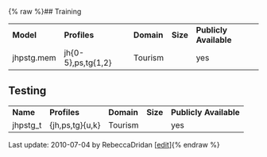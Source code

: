 {% raw %}## Training

|            |                    |            |          |                        |
|------------|--------------------|------------|----------|------------------------|
| **Model**  | **Profiles**       | **Domain** | **Size** | **Publicly Available** |
| jhpstg.mem | jh{0-5},ps,tg{1,2} | Tourism    |          | yes                    |

## Testing

|           |                 |            |          |                        |
|-----------|-----------------|------------|----------|------------------------|
| **Name**  | **Profiles**    | **Domain** | **Size** | **Publicly Available** |
| jhpstg\_t | {jh,ps,tg}{u,k} | Tourism    |          | yes                    |

Last update: 2010-07-04 by RebeccaDridan [[edit](https://github.com/delph-in/docs/wiki/ErgDataSets/_edit)]{% endraw %}
